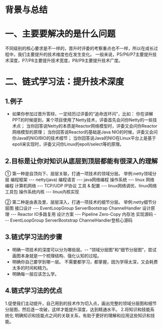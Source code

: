 # 背景与总结

# 一、主要要解决的是什么问题
不同级别的核心要求是不一样的，晋升时评委的考察重点也不一样，所以在成长过程中，我们主要提升的技术维度也在发生变化。
一般来说，P5/P6/P7主要提升技术深度，P7/P8主要提升技术宽度，P8/P9主要提升技术广度。

# 二、链式学习法：提升技术深度
## 1.例子
* 如果你参加过晋升答辩，一定经历过评委的“追命连环问”，比如：
你在讲解PPT的时候提到，某个项目使用了Netty技术，评委首先会问你Netty的一些技术点；
当你回答说Netty的本质是Reactor网络模型时，评委又会问你Reactor网络模型的原理；
当你回答说Reactor的基础是Java NIO的时候，评委又会问你Java的NIO/BIO的技术细节；
当你回答说Java的NIO在Linux平台上是基于epoll来实现时，评委又问你Linux的epoll/select等的原理。

## 2.目标是让你对知识从底层到顶层都能有很深入的理解
① 第一种是自顶向下、层层关联，打通一项技术的领域分层。
举例:netty领域分层
编程框架 --- netty(java)
编程语言 --- java网络编程
操作系统 --- linux 网络编程
计算机网络 --- TCP/UDP IP协议
工具 & 配置 --- linux网络调优、linux网络工具包
操作系统内核 --- linux内核实现

② 第二种是由表及里、层层深入，打通一项技术的细节分层。
举例:netty细节分层图
接口设计 --- EventLoopGroup ServerBootstrap  ChannelHandler
设计原理 --- Reactor   IO多路复用
设计方案 --- Pipeline  Zero-Copy  内存池
实现源码 --- EventLoopGroup ServerBootstrap  ChannelHandler登核心源码

## 3.链式学习法的步骤
* 明确一项技术的深度可以分为哪些层。-- “领域分层图”和“细节分层图”，尝试画图本身就是一个梳理结构、强化认知的过程。
* 明确你自己要学到哪一层。
不需要都学习，都掌握，因为学得太深，又会耗费太多的时间和精力。
* 明确每一层应该怎么学。

## 4.链式学习法的优点
1.促使我们主动提升，自己用到的技术作为切入点，画出完整的领域分层图和细节分层图，然后逐一攻破，这样才能提升深度，达到精通水平。
2.将知识和技能系统化
明确知识和技能点之间的关联关系，有助于更好的理解和应用这些知识和技能。
